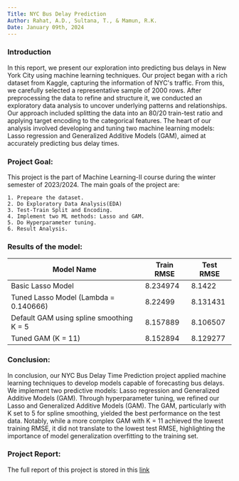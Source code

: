 ```yaml
---
Title: NYC Bus Delay Prediction
Author: Rahat, A.D., Sultana, T., & Mamun, R.K. 
Date: January 09th, 2024
---
```



### Introduction
In this report, we present our exploration into predicting bus delays in New York City using machine learning techniques. Our project began with a rich dataset from Kaggle, capturing the information of NYC's traffic. From this, we carefully selected a representative sample of 2000 rows. After preprocessing the data to refine and structure it, we conducted an exploratory data analysis to uncover underlying patterns and relationships. Our approach included splitting the data into an 80/20 train-test ratio and applying target encoding to the categorical features. The heart of our analysis involved developing and tuning two machine learning models: Lasso regression and Generalized Additive Models (GAM), aimed at accurately predicting bus delay times.


### Project Goal:
This project is the part of Machine Learning-II course during the winter semester of 2023/2024. The main goals of the project are:

    1. Prepeare the dataset.
    2. Do Exploratory Data Analysis(EDA) 
    3. Test-Train Split and Encoding.
    4. Implement two ML methods: Lasso and GAM.
    5. Do Hyperparameter tuning. 
    6. Result Analysis.


### Results of the model:

| Model Name                                 | Train RMSE | Test RMSE |
|--------------------------------------------|------------|-----------|
| Basic Lasso Model                          | 8.234974   | 8.1422    |
| Tuned Lasso Model (Lambda = 0.140666)      | 8.22499    | 8.131431  |
| Default GAM using spline smoothing K = 5   | 8.157889   | 8.106507  |
| Tuned GAM (K = 11)                         | 8.152894   | 8.129277  |


### Conclusion:
In conclusion, our NYC Bus Delay Time Prediction project applied machine learning techniques to develop models capable of forecasting bus delays. We implement two predictive models: Lasso regression and Generalized Additive Models (GAM). Through hyperparameter tuning, we refined our Lasso and Generalized Additive Models (GAM). The GAM, particularly with K set to 5 for spline smoothing, yielded the best performance on the test data. Notably, while a more complex GAM with K = 11 achieved the lowest training RMSE, it did not translate to the lowest test RMSE, highlighting the importance of model generalization overfitting to the training set.


### Project Report: 
The full report of this project is stored in this [link](https://github.com/AhmedDiderRahat/crypto_price_prediction/blob/main/documentation/report.pdf)

